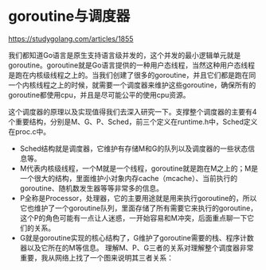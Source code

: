 goroutine与调度器
=============
https://studygolang.com/articles/1855

我们都知道Go语言是原生支持语言级并发的，这个并发的最小逻辑单元就是goroutine。goroutine就是Go语言提供的一种用户态线程，当然这种用户态线程是跑在内核级线程之上的。当我们创建了很多的goroutine，并且它们都是跑在同一个内核线程之上的时候，就需要一个调度器来维护这些goroutine，确保所有的goroutine都使用cpu，并且是尽可能公平的使用cpu资源。

这个调度器的原理以及实现值得我们去深入研究一下。支撑整个调度器的主要有4个重要结构，分别是M、G、P、Sched，前三个定义在runtime.h中，Sched定义在proc.c中。

- Sched结构就是调度器，它维护有存储M和G的队列以及调度器的一些状态信息等。
- M代表内核级线程，一个M就是一个线程，goroutine就是跑在M之上的；M是一个很大的结构，里面维护小对象内存cache（mcache）、当前执行的goroutine、随机数发生器等等非常多的信息。
- P全称是Processor，处理器，它的主要用途就是用来执行goroutine的，所以它也维护了一个goroutine队列，里面存储了所有需要它来执行的goroutine，这个P的角色可能有一点让人迷惑，一开始容易和M冲突，后面重点聊一下它们的关系。
- G就是goroutine实现的核心结构了，G维护了goroutine需要的栈、程序计数器以及它所在的M等信息。
理解M、P、G三者的关系对理解整个调度器非常重要，我从网络上找了一个图来说明其三者关系：


